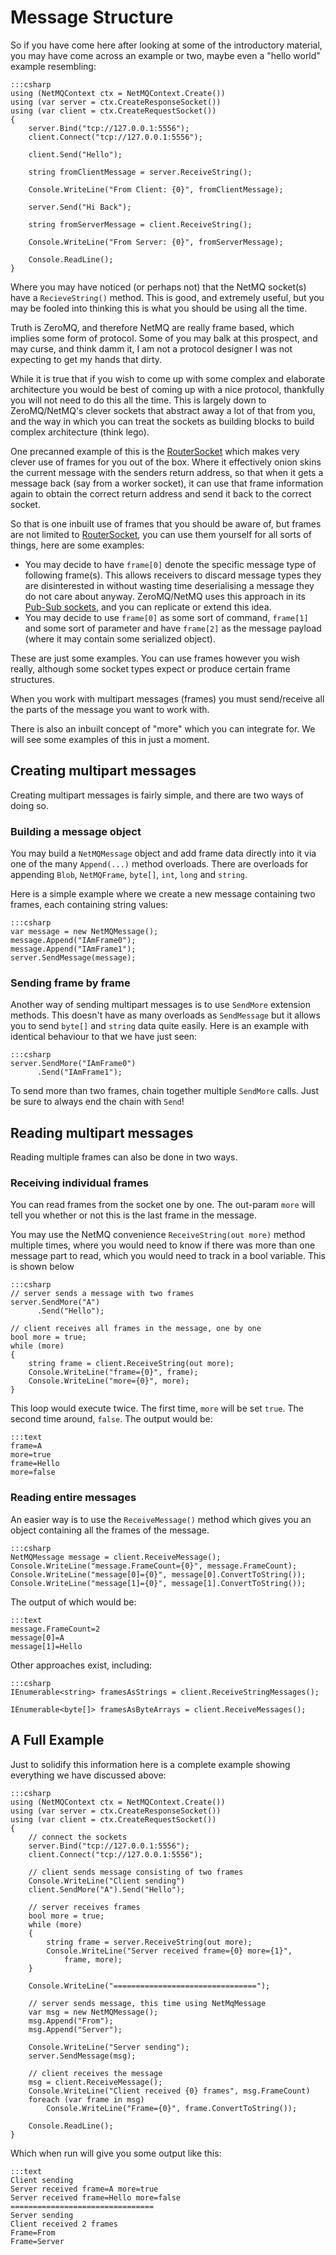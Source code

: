 Message Structure
===

So if you have come here after looking at some of the introductory material, you may have come across an example or two, maybe even a "hello world" example resembling:

    :::csharp
    using (NetMQContext ctx = NetMQContext.Create())
    using (var server = ctx.CreateResponseSocket())
    using (var client = ctx.CreateRequestSocket())
    {
        server.Bind("tcp://127.0.0.1:5556");
        client.Connect("tcp://127.0.0.1:5556");

        client.Send("Hello");

        string fromClientMessage = server.ReceiveString();

        Console.WriteLine("From Client: {0}", fromClientMessage);

        server.Send("Hi Back");

        string fromServerMessage = client.ReceiveString();

        Console.WriteLine("From Server: {0}", fromServerMessage);

        Console.ReadLine();
    }

Where you may have noticed (or perhaps not) that the NetMQ socket(s) have a `RecieveString()` method. This is good, and extremely useful, but you may be fooled into thinking this is what you should be using all the time.

Truth is ZeroMQ, and therefore NetMQ are really frame based, which implies some form of protocol. Some of you may balk at this prospect, and may curse, and think damm it, I am not a protocol designer I was not expecting to get my hands that dirty.

While it is true that if you wish to come up with some complex and elaborate architecture you would be best of coming up with a nice protocol, thankfully you will not need to do this all the time. This is largely down to ZeroMQ/NetMQ's clever sockets that abstract away a lot of that from you, and the way in which you can treat the sockets as building blocks to build complex architecture (think lego).

One precanned example of this is the [RouterSocket](router-dealer) which makes very clever use of frames for you out of the box. Where it effectively onion skins the current message with the senders return address, so that when it gets a message back (say from a worker socket), it can use that frame information again to obtain the correct return address and send it back to the correct socket.

So that is one inbuilt use of frames that you should be aware of, but frames are not limited to [RouterSocket](router-dealer), you can use them yourself for all sorts of things, here are some examples:

+ You may decide to have `frame[0]` denote the specific message type of following frame(s).
  This allows receivers to discard message types they are disinterested in without wasting time deserialising a message they do not care about anyway.
  ZeroMQ/NetMQ uses this approach in its [Pub-Sub sockets](pub-sub), and you can replicate or extend this idea.
+ You may decide to use `frame[0]` as some sort of command, `frame[1]` and some sort of parameter and have `frame[2]` as the message payload (where it may contain some serialized object).

These are just some examples. You can use frames however you wish really, although some socket types expect or produce certain frame structures.

When you work with multipart messages (frames) you must send/receive all the parts of the message you want to work with.

There is also an inbuilt concept of "more" which you can integrate for. We will see some examples of this in just a moment.


## Creating multipart messages

Creating multipart messages is fairly simple, and there are two ways of doing so.

### Building a message object

You may build a `NetMQMessage` object and add frame data directly into it via one of the many `Append(...)` method overloads. There are overloads for appending `Blob`, `NetMQFrame`, `byte[]`, `int`, `long` and `string`.

Here is a simple example where we create a new message containing two frames, each containing string values:

    :::csharp
    var message = new NetMQMessage();
    message.Append("IAmFrame0");
    message.Append("IAmFrame1");
    server.SendMessage(message);

### Sending frame by frame

Another way of sending multipart messages is to use `SendMore` extension methods. This doesn't have as many overloads as `SendMessage` but it allows you to send `byte[]` and `string` data quite easily. Here is an example with identical behaviour to that we have just seen:

    :::csharp
    server.SendMore("IAmFrame0")
          .Send("IAmFrame1");

To send more than two frames, chain together multiple `SendMore` calls. Just be sure to always end the chain with `Send`!


## Reading multipart messages

Reading multiple frames can also be done in two ways.

### Receiving individual frames

You can read frames from the socket one by one. The out-param `more` will tell you whether or not this is the last frame in the message.

You may use the NetMQ convenience `ReceiveString(out more)` method multiple times, where you would need to know if there was more than one message part to read, which you would need to track in a bool variable. This is shown below

    :::csharp
    // server sends a message with two frames
    server.SendMore("A")
          .Send("Hello");

    // client receives all frames in the message, one by one
    bool more = true;
    while (more)
    {
        string frame = client.ReceiveString(out more);
        Console.WriteLine("frame={0}", frame);
        Console.WriteLine("more={0}", more);
    }

This loop would execute twice. The first time, `more` will be set `true`. The second time around, `false`. The output would be:

    :::text
    frame=A
    more=true
    frame=Hello
    more=false

### Reading entire messages

An easier way is to use the `ReceiveMessage()` method which gives you an object containing all the frames of the message.

    :::csharp
    NetMQMessage message = client.ReceiveMessage();
    Console.WriteLine("message.FrameCount={0}", message.FrameCount);
    Console.WriteLine("message[0]={0}", message[0].ConvertToString());
    Console.WriteLine("message[1]={0}", message[1].ConvertToString());

The output of which would be:

    :::text
    message.FrameCount=2
    message[0]=A
    message[1]=Hello

Other approaches exist, including:

    :::csharp
    IEnumerable<string> framesAsStrings = client.ReceiveStringMessages();

    IEnumerable<byte[]> framesAsByteArrays = client.ReceiveMessages();


## A Full Example

Just to solidify this information here is a complete example showing everything we have discussed above:

    :::csharp
    using (NetMQContext ctx = NetMQContext.Create())
    using (var server = ctx.CreateResponseSocket())
    using (var client = ctx.CreateRequestSocket())
    {
        // connect the sockets
        server.Bind("tcp://127.0.0.1:5556");
        client.Connect("tcp://127.0.0.1:5556");

        // client sends message consisting of two frames
        Console.WriteLine("Client sending")
        client.SendMore("A").Send("Hello");

        // server receives frames
        bool more = true;
        while (more)
        {
            string frame = server.ReceiveString(out more);
            Console.WriteLine("Server received frame={0} more={1}",
                frame, more);
        }

        Console.WriteLine("================================");

        // server sends message, this time using NetMqMessage
        var msg = new NetMQMessage();
        msg.Append("From");
        msg.Append("Server");

        Console.WriteLine("Server sending");
        server.SendMessage(msg);

        // client receives the message
        msg = client.ReceiveMessage();
        Console.WriteLine("Client received {0} frames", msg.FrameCount)
        foreach (var frame in msg)
            Console.WriteLine("Frame={0}", frame.ConvertToString());

        Console.ReadLine();
    }

Which when run will give you some output like this:

    :::text
    Client sending
    Server received frame=A more=true
    Server received frame=Hello more=false
    ================================
    Server sending
    Client received 2 frames
    Frame=From
    Frame=Server
